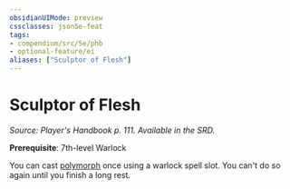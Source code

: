 ```yaml
---
obsidianUIMode: preview
cssclasses: json5e-feat
tags:
- compendium/src/5e/phb
- optional-feature/ei
aliases: ["Sculptor of Flesh"]
---
```

# Sculptor of Flesh
*Source: Player's Handbook p. 111. Available in the SRD.*  

**Prerequisite**: 7th-level Warlock

You can cast [polymorph](4-Resources/Compendium/spells/polymorph.md) once using a warlock spell slot. You can't do so again until you finish a long rest.